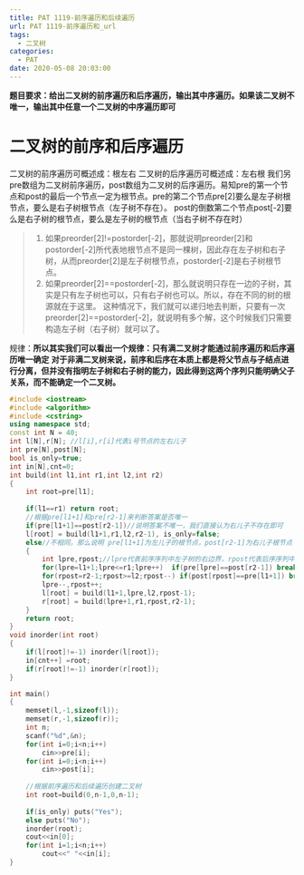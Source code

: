 ```yaml
---
title: PAT 1119-前序遍历和后续遍历
url: PAT 1119-前序遍历和_url
tags:
  - 二叉树
categories:
  - PAT
date: 2020-05-08 20:03:00
---
```

**题目要求：给出二叉树的前序遍历和后序遍历，输出其中序遍历。如果该二叉树不唯一，输出其中任意一个二叉树的中序遍历即可**
# 二叉树的前序和后序遍历
二叉树的前序遍历可概述成：根左右
二叉树的后序遍历可概述成：左右根
我们另pre数组为二叉树前序遍历，post数组为二叉树的后序遍历。易知pre的第一个节点和post的最后一个节点一定为根节点。pre的第二个节点pre[2]要么是左子树根节点，要么是右子树根节点（左子树不存在）。
post的倒数第二个节点post[-2]要么是右子树的根节点，要么是左子树的根节点（当右子树不存在时）
>1. 如果preorder[2]!=postorder[-2]，那就说明preorder[2]和postorder[-2]所代表地根节点不是同一棵树，因此存在左子树和右子树，从而preorder[2]是左子树根节点，postorder[-2]是右子树根节点。
>2. 如果preorder[2]==postorder[-2]，那么就说明只存在一边的子树，其实是只有左子树也可以，只有右子树也可以。所以，存在不同的树的根源就在于这里。
>   这种情况下，我们就可以递归地去判断，只要有一次preorder[2]==postorder[-2]，就说明有多个解，这个时候我们只需要构造左子树（右子树）就可以了。

规律：**所以其实我们可以看出一个规律：只有满二叉树才能通过前序遍历和后序遍历唯一确定**
     **对于非满二叉树来说，前序和后序在本质上都是将父节点与子结点进行分离，但并没有指明左子树和右子树的能力，因此得到这两个序列只能明确父子关系，而不能确定一个二叉树。**
```c++
#include <iostream>
#include <algorithm>
#include <cstring>
using namespace std;
const int N	= 40;
int l[N],r[N]; //l[i],r[i]代表i号节点的左右儿子
int pre[N],post[N];
bool is_only=true;
int in[N],cnt=0;
int build(int l1,int r1,int l2,int r2)
{
	int root=pre[l1];
	
	if(l1==r1) return root;
	//根据pre[l1+1]和pre[r2-1]来判断答案是否唯一
	if(pre[l1+1]==post[r2-1])//说明答案不唯一，我们直接认为右儿子不存在即可 
	l[root] = build(l1+1,r1,l2,r2-1), is_only=false;
	else//不相同，那么说明 pre[l1+1]为左儿子的根节点，post[r2-1]为右儿子根节点 
	{
		int lpre,rpost;//lpre代表前序序列中左子树的右边界，rpost代表后序序列中右子树的 左边界 
		for(lpre=l1+1;lpre<=r1;lpre++)  if(pre[lpre]==post[r2-1]) break;
		for(rpost=r2-1;rpost>=l2;rpost--) if(post[rpost]==pre[l1+1]) break;
		lpre--,rpost++;
		l[root] = build(l1+1,lpre,l2,rpost-1);
		r[root] = build(lpre+1,r1,rpost,r2-1); 
	} 
	return root;
}
void inorder(int root)
{
	if(l[root]!=-1) inorder(l[root]);
	in[cnt++] =root;
	if(r[root]!=-1) inorder(r[root]);
}

int main()
{
	memset(l,-1,sizeof(l));
	memset(r,-1,sizeof(r));
	int n;
	scanf("%d",&n);
	for(int i=0;i<n;i++)
		cin>>pre[i];
	for(int i=0;i<n;i++)
		cin>>post[i];
		
	//根据前序遍历和后续遍历创建二叉树
	int root=build(0,n-1,0,n-1); 
	
	if(is_only) puts("Yes");
	else puts("No");
	inorder(root);
	cout<<in[0];
	for(int i=1;i<n;i++)
		cout<<" "<<in[i];
} 
```

<!-- more -->



